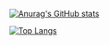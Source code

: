 [![Anurag's GitHub stats](https://github-readme-stats.vercel.app/api?username=Thomas2889)](https://github.com/anuraghazra/github-readme-stats)

[![Top Langs](https://github-readme-stats.vercel.app/api/top-langs/?username=Thomas2889)](https://github.com/anuraghazra/github-readme-stats)
